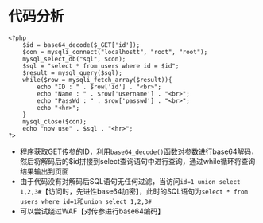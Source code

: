 # 代码分析

```
<?php
    $id = base64_decode($_GET['id']);
    $con = mysqli_connect("localhostt", "root", "root");
    mysql_select_db("sql", $con);
    $sql = "select * from users where id = $id";
    $result = mysql_query($sql);
    while($row = mysqli_fetch_array($result)){
        echo "ID : " . $row['id'] . "<br>";
        echo "Name : " . $row['username'] . "<br>";
        echo "PassWd : " . $row['passwd'] . "<br>";
        echo "<hr>";
    }
    mysql_close($con);
    echo "now use" . $sql . "<hr>";
?>
```

 - 程序获取GET传参的ID，利用`base64_decode()`函数对参数进行base64解码，然后将解码后的$id拼接到select查询语句中进行查询，通过while循环将查询结果输出到页面
 - 由于代码没有对解码后SQL语句无任何过滤，当访问`id=1 union select 1,2,3#`【访问时，先进性base64加密】，此时的SQL语句为`select * from users where id=1`和`union select 1,2,3#`
 - 可以尝试绕过WAF【对传参进行base64编码】